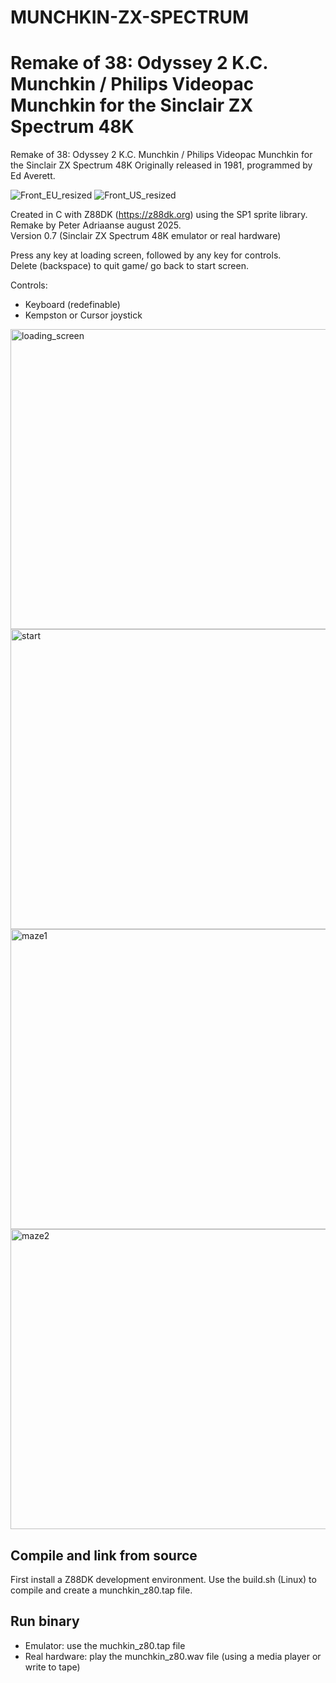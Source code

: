 # MUNCHKIN-ZX-SPECTRUM
Remake of 38: Odyssey 2 K.C. Munchkin / Philips Videopac Munchkin for the Sinclair ZX Spectrum 48K
===================================================================================================

Remake of 38: Odyssey 2 K.C. Munchkin / Philips Videopac Munchkin for the Sinclair ZX Spectrum 48K
Originally released in 1981, programmed by Ed Averett.  


![Front_EU_resized](https://github.com/user-attachments/assets/1b689f52-96f4-491d-a65b-a9b82df61858) ![Front_US_resized](https://github.com/user-attachments/assets/0c20c7f1-c6b4-47c8-8a5d-9e2d7b18a3f0)


Created in C with Z88DK (https://z88dk.org) using the SP1 sprite library.          
Remake by Peter Adriaanse august 2025.  
Version 0.7 (Sinclair ZX Spectrum 48K emulator or real hardware)  

Press any key at loading screen, followed by any key for controls.  
Delete (backspace) to quit game/ go back to start screen.  

Controls:  
- Keyboard (redefinable)
- Kempston or Cursor joystick
  
<img width="640" height="480" alt="loading_screen" src="https://github.com/user-attachments/assets/19712cc3-ffae-4c79-a328-33e5f896ab77" />

<img width="640" height="480" alt="start" src="https://github.com/user-attachments/assets/66496557-4797-4b0d-9d2e-55ed92cb8d06" />

<img width="640" height="480" alt="maze1" src="https://github.com/user-attachments/assets/3be03076-9d67-4137-9d45-0ac55e2f5076" />

<img width="640" height="480" alt="maze2" src="https://github.com/user-attachments/assets/6db3ba88-d54b-4c0b-8c6b-8724910d05d3" />


Compile and link from source
-----------------------------
First install a Z88DK development environment.
Use the build.sh (Linux) to compile and create a munchkin_z80.tap file.

Run binary
------------
- Emulator: use the muchkin_z80.tap file
- Real hardware: play the munchkin_z80.wav file (using a media player or write to tape)

